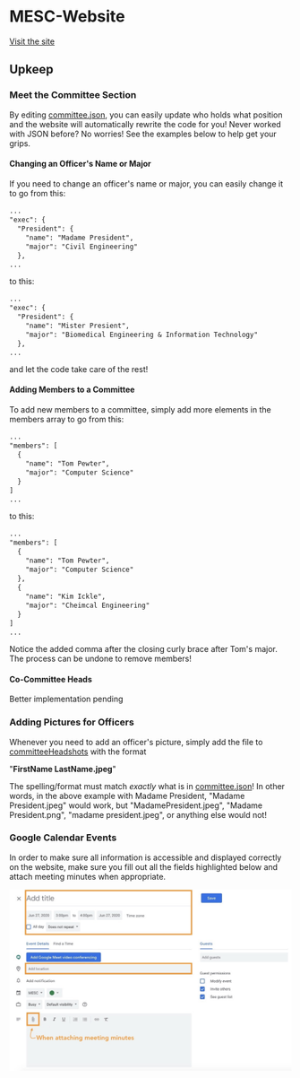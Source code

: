 # MESC-Website
[Visit the site](https://ortonpaul.github.io)

## Upkeep
### Meet the Committee Section
By editing [committee.json](/committee.json), you can easily update who holds what position and the website will automatically rewrite the code for you! Never worked with JSON before? No worries! See the examples below to help get your grips.

#### Changing an Officer's Name or Major
If you need to change an officer's name or major, you can easily change it to go from this:
```
...
"exec": {
  "President": {
    "name": "Madame President",
    "major": "Civil Engineering"
  },
...
```
to this:
```
...
"exec": {
  "President": {
    "name": "Mister Presient",
    "major": "Biomedical Engineering & Information Technology"
  },
...
```
and let the code take care of the rest!

#### Adding Members to a Committee
To add new members to a committee, simply add more elements in the members array to go from this:
```
...
"members": [
  {
    "name": "Tom Pewter",
    "major": "Computer Science"
  }
]
...
```
to this:
```
...
"members": [
  {
    "name": "Tom Pewter",
    "major": "Computer Science"
  },
  {
    "name": "Kim Ickle",
    "major": "Cheimcal Engineering"
  }
]
...
```
Notice the added comma after the closing curly brace after Tom's major. The process can be undone to remove members!

#### Co-Committee Heads
Better implementation pending

### Adding Pictures for Officers
Whenever you need to add an officer's picture, simply add the file to [committeeHeadshots](/committeeHeadshots) with the format 

"**FirstName LastName.jpeg**" 

The spelling/format must match *exactly* what is in [committee.json](/committee.json)! In other words, in the above example with Madame President, "Madame President.jpeg" would work, but "MadamePresident.jpeg", "Madame President.png", "madame president.jpeg", or anything else would not!

### Google Calendar Events
In order to make sure all information is accessible and displayed correctly on the website, make sure you fill out all the fields highlighted below and attach meeting minutes when appropriate.

![Google Calendar Event Requirements](/misc/GoogleCalendar.png)
